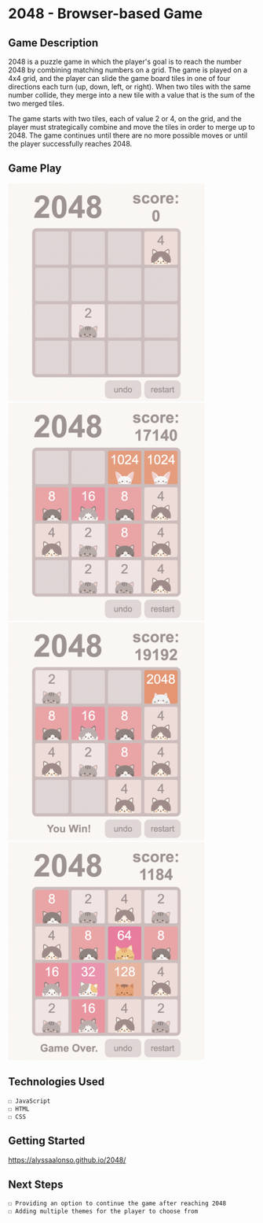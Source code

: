 # 2048 - Browser-based Game

## Game Description

2048 is a puzzle game in which the player's goal is to reach the number 2048 by combining matching numbers on a grid. The game is played on a 4x4 grid, and the player can slide the game board tiles in one of four directions each turn (up, down, left, or right). When two tiles with the same number collide, they merge into a new tile with a value that is the sum of the two merged tiles.

The game starts with two tiles, each of value 2 or 4, on the grid, and the player must strategically combine and move the tiles in order to merge up to 2048. The game continues until there are no more possible moves or until the player successfully reaches 2048.

## Game Play

<img src="./assets/images/gameplay1.png" width="400">
<img src="./assets/images/gameplay4.png" width="400">
<img src="./assets/images/gameplay3.png" width="400">
<img src="./assets/images/gameplay2.png" width="400">

## Technologies Used

    ☐ JavaScript
    ☐ HTML
    ☐ CSS

## Getting Started

https://alyssaalonso.github.io/2048/

## Next Steps

    ☐ Providing an option to continue the game after reaching 2048
    ☐ Adding multiple themes for the player to choose from

